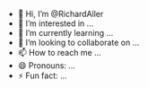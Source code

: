 - 👋 Hi, I’m @RichardAller
- 👀 I’m interested in ...
- 🌱 I’m currently learning ...
- 💞️ I’m looking to collaborate on ...
- 📫 How to reach me ...
- 😄 Pronouns: ...
- ⚡ Fun fact: ...

<!---
RichardAller/RichardAller is a ✨ special ✨ repository because its `README.md` (this file) appears on your GitHub profile.
You can click the Preview link to take a look at your changes.
--->
